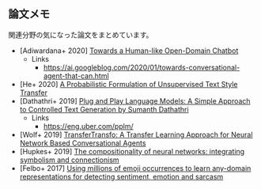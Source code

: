 ## 論文メモ

関連分野の気になった論文をまとめています。

- [Adiwardana+ 2020] [Towards a Human-like Open-Domain Chatbot](https://arxiv.org/abs/2001.09977)
  - Links
    - https://ai.googleblog.com/2020/01/towards-conversational-agent-that-can.html
- [He+ 2020] [A Probabilistic Formulation of Unsupervised Text Style Transfer](https://arxiv.org/abs/2002.03912)
- [Dathathri+ 2019] [Plug and Play Language Models: A Simple Approach to Controlled Text Generation by Sumanth Dathathri](https://arxiv.org/abs/1912.02164)
  - Links
    - https://eng.uber.com/pplm/
- [Wolf+ 2019] [TransferTransfo: A Transfer Learning Approach for Neural Network Based Conversational Agents](https://arxiv.org/abs/1901.08149)
- [Hupkes+ 2019] [The compositionality of neural networks: integrating symbolism and connectionism](https://arxiv.org/abs/1908.08351)
- [Felbo+ 2017] [Using millions of emoji occurrences to learn any-domain representations for detecting sentiment, emotion and sarcasm](https://arxiv.org/abs/1708.00524)

